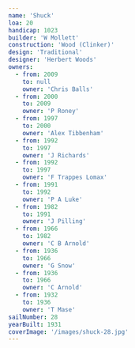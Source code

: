 ```yaml
---
name: 'Shuck'
loa: 20
handicap: 1023
builder: 'W Mollett'
construction: 'Wood (Clinker)'
design: 'Traditional'
designer: 'Herbert Woods'
owners:
  - from: 2009
    to: null
    owner: 'Chris Balls'
  - from: 2000
    to: 2009
    owner: 'P Roney'
  - from: 1997
    to: 2000
    owner: 'Alex Tibbenham'
  - from: 1992
    to: 1997
    owner: 'J Richards'
  - from: 1992
    to: 1997
    owner: 'F Trappes Lomax'
  - from: 1991
    to: 1992
    owner: 'P A Luke'
  - from: 1982
    to: 1991
    owner: 'J Pilling'
  - from: 1966
    to: 1982
    owner: 'C B Arnold'
  - from: 1936
    to: 1966
    owner: 'G Snow'
  - from: 1936
    to: 1966
    owner: 'C Arnold'
  - from: 1932
    to: 1936
    owner: 'T Mase'
sailNumber: 28
yearBuilt: 1931
coverImage: '/images/shuck-28.jpg'
---
```

